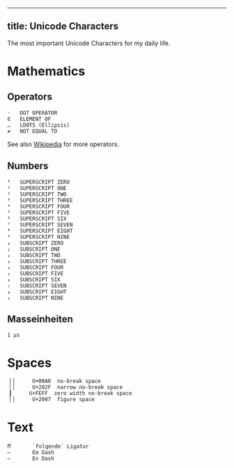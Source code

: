 --------------------
title: Unicode Characters
--------------------

The most important Unicode Characters for my daily life.

<!--more-->

# Mathematics

## Operators

```
⋅	DOT OPERATOR
∈	ELEMENT OF
…	LDOTS (Ellipsis)
≠	NOT EQUAL TO
```

See also [Wikipedia](https://de.wikipedia.org/wiki/Unicodeblock_Mathematische_Operatoren) for more operators.


## Numbers

```
⁰	SUPERSCRIPT ZERO
¹	SUPERSCRIPT ONE
²	SUPERSCRIPT TWO
³	SUPERSCRIPT THREE
⁴	SUPERSCRIPT FOUR
⁵	SUPERSCRIPT FIVE
⁶	SUPERSCRIPT SIX
⁷	SUPERSCRIPT SEVEN
⁸	SUPERSCRIPT EIGHT
⁹	SUPERSCRIPT NINE
₀	SUBSCRIPT ZERO
₁	SUBSCRIPT ONE
₂	SUBSCRIPT TWO
₃	SUBSCRIPT THREE
₄	SUBSCRIPT FOUR
₅	SUBSCRIPT FIVE
₆	SUBSCRIPT SIX
₇	SUBSCRIPT SEVEN
₈	SUBSCRIPT EIGHT
₉	SUBSCRIPT NINE
```

## Masseinheiten

```
1 μs
```

# Spaces

```
▕ ▏ 	U+00A0 	no-break space
▕ ▏ 	U+202F 	narrow no-break space
▕﻿▏ 	U+FEFF 	zero width no-break space
▕ ▏ 	U+2007 	figure space
```

# Text

```
ﬀ       `Folgende` Ligatur
—       Em Dash
–       En Dash
```

